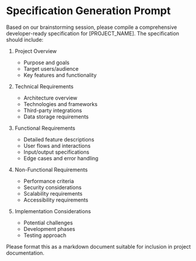 # Specification Generation Prompt

Based on our brainstorming session, please compile a comprehensive developer-ready specification for [PROJECT_NAME]. The specification should include:

1. Project Overview
   - Purpose and goals
   - Target users/audience
   - Key features and functionality

2. Technical Requirements
   - Architecture overview
   - Technologies and frameworks
   - Third-party integrations
   - Data storage requirements

3. Functional Requirements
   - Detailed feature descriptions
   - User flows and interactions
   - Input/output specifications
   - Edge cases and error handling

4. Non-Functional Requirements
   - Performance criteria
   - Security considerations
   - Scalability requirements
   - Accessibility requirements

5. Implementation Considerations
   - Potential challenges
   - Development phases
   - Testing approach

Please format this as a markdown document suitable for inclusion in project documentation.
